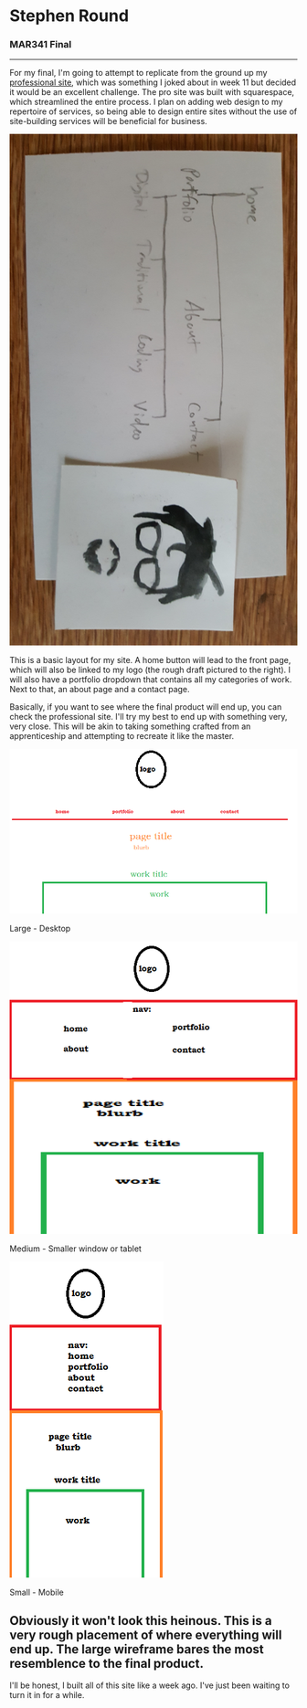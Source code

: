 # Stephen Round
### MAR341 Final

---

For my final, I'm going to attempt to replicate from the ground up my [professional site](http://stephenrounddesign.com), which was something I joked about in week 11 but decided it would be an excellent challenge. The pro site was built with squarespace, which streamlined the entire process. I plan on adding web design to my repertoire of services, so being able to design entire sites without the use of site-building services will be beneficial for business.

![](css/img/ideation.jpg)

 This is a basic layout for my site. A home button will lead to the front page, which will also be linked to my logo (the rough draft pictured to the right). I will also have a portfolio dropdown that contains all my categories of work. Next to that, an about page and a contact page.

Basically, if you want to see where the final product will end up, you can check the professional site. I'll try my best to end up with something very, very close. This will be akin to taking something crafted from an apprenticeship and attempting to recreate it like the master.


![](css/img/large-fw.png)


Large - Desktop


![](css/img/med-fw.png)


Medium - Smaller window or tablet


![](css/img/small-fw.png)


Small - Mobile


Obviously it won't look this heinous. This is a very rough placement of where everything will end up. The large wireframe bares the most resemblence to the final product.
------

I'll be honest, I built all of this site like a week ago. I've just been waiting to turn it in for a while.
